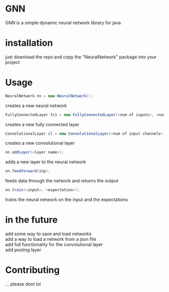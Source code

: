 # GNN
GNN is a simple dynamic neural network library for java

# installation
just download the repo and copy the "NeuralNetwork" package into your project

# Usage
```java
NeuralNetwork nn = new NeuralNetwork();
```
creates a new neural network

```java
FullyConnectedLayer fc1 = new FullyConnectedLayer(<num of inputs>, <num of outputs>, <activation function>, <activation function derivative>);
```
creates a new fully connected layer

```java
ConvolutionalLayer cl = new ConvolutionalLayer(<num of input channels>, <num of outputs>, <kernal size>, <activation function>, <activation function derivative>);
```
creates a new convolutional layer

```java
nn.addLayer(<layer name>);
```
adds a new layer to the neural network

```java
nn.feedforward(inp);
```
feeds data through the network and retunrs the output

```java
nn.train(<input>, <expectation>);
```
trains the neural network on the input and the expectations

# in the future
add some way to save and load networks<br />
add a way to load a network from a json file<br />
add full functionality for the convolutional layer<br />
add pooling layer<br />


# Contributing
... please dont lol

